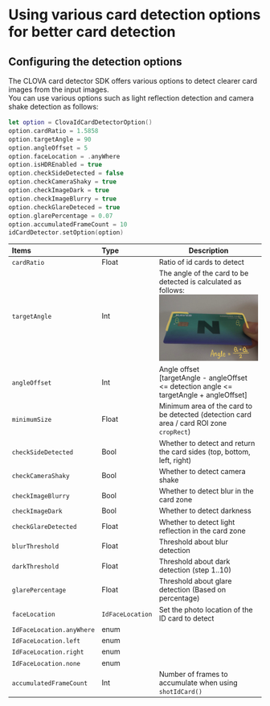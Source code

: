 # Using various card detection options for better card detection

## Configuring the detection options

The CLOVA card detector SDK offers various options to detect clearer card images from the input images.  
You can use various options such as light reflection detection and camera shake detection as follows:

```swift
let option = ClovaIdCardDetectorOption()
option.cardRatio = 1.5858
option.targetAngle = 90
option.angleOffset = 5
option.faceLocation = .anyWhere
option.isHDREnabled = true
option.checkSideDetected = false
option.checkCameraShaky = true
option.checkImageDark = true
option.checkImageBlurry = true
option.checkGlareDeteced = true
option.glarePercentage = 0.07
option.accumulatedFrameCount = 10
idCardDetector.setOption(option)
```

| Items| Type| Description|
|:----------|:----------|----------|
| `cardRatio`                | Float         | Ratio of id cards to detect |
| `targetAngle`              | Int           | The angle of the card to be detected is calculated as follows:<br/>![Angle](../../images/calculate_angle.jpeg) |
| `angleOffset`              | Int           | Angle offset<br/>[targetAngle - angleOffset <= detection angle <= targetAngle + angleOffset]|
| `minimumSize`              | Float         | Minimum area of the card to be detected (detection card area / card ROI zone `cropRect`)|
| `checkSideDetected`        | Bool          | Whether to detect and return the card sides (top, bottom, left, right)|
| `checkCameraShaky`         | Bool          | Whether to detect camera shake                               |
| `checkImageBlurry`         | Bool          | Whether to detect blur in the card zone                      |
| `checkImageDark`           | Bool          | Whether to detect darkness                                   |
| `checkGlareDetected`       | Float            | Whether to detect light reflection in the card zone          |
| `blurThreshold`            | Float            | Threshold about blur detection                               |
| `darkThreshold`            | Float            | Threshold about dark detection (step 1..10)                  |
| `glarePercentage`          | Float            | Threshold about glare detection (Based on percentage)        |
| `faceLocation`             | `IdFaceLocation` | Set the photo location of the ID card to detect              |
| `IdFaceLocation.anyWhere`  | enum             |                                                              |
| `IdFaceLocation.left`      | enum             |                                                              |
| `IdFaceLocation.right`     | enum             |                                                              |
| `IdFaceLocation.none`      | enum             |                                                              |
| `accumulatedFrameCount`    | Int              | Number of frames to accumulate when using `shotIdCard()` |
